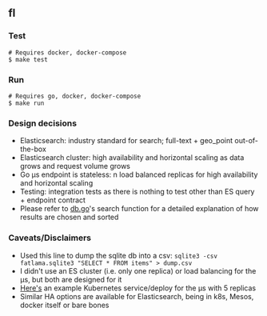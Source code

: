 ## fl

### Test

```
# Requires docker, docker-compose
$ make test
```

### Run

```
# Requires go, docker, docker-compose
$ make run
```

### Design decisions

- Elasticsearch: industry standard for search; full-text + geo_point out-of-the-box
- Elasticsearch cluster: high availability and horizontal scaling as data grows and request volume grows
- Go µs endpoint is stateless: n load balanced replicas for high availability and horizontal scaling
- Testing: integration tests as there is nothing to test other than ES query + endpoint contract
- Please refer to [db.go](db.go)'s search function for a detailed explanation of how results are chosen and sorted

### Caveats/Disclaimers

- Used this line to dump the sqlite db into a csv: `sqlite3 -csv fatlama.sqlite3 "SELECT * FROM items" > dump.csv`
- I didn't use an ES cluster (i.e. only one replica) or load balancing for the µs, but both are designed for it
- [Here's](example-kubernetes-deployment.yml) an example Kubernetes service/deploy for the µs with 5 replicas
- Similar HA options are available for Elasticsearch, being in k8s, Mesos, docker itself or bare bones
